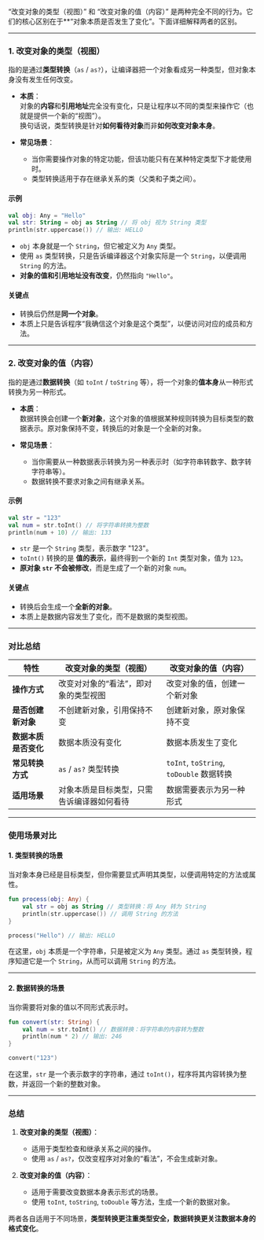 “改变对象的类型（视图）” 和 “改变对象的值（内容）” 是两种完全不同的行为。它们的核心区别在于**“对象本质是否发生了变化”。下面详细解释两者的区别。

---

### **1. 改变对象的类型（视图）**

指的是通过**类型转换**（`as` / `as?`），让编译器把一个对象看成另一种类型，但对象本身没有发生任何改变。

- **本质**：  
    对象的**内容**和**引用地址**完全没有变化，只是让程序以不同的类型来操作它（也就是提供一个新的“视图”）。  
    换句话说，类型转换是针对**如何看待对象**而非**如何改变对象本身**。
    
- **常见场景**：
    
    - 当你需要操作对象的特定功能，但该功能只有在某种特定类型下才能使用时。
    - 类型转换适用于存在继承关系的类（父类和子类之间）。

#### **示例**

```kotlin
val obj: Any = "Hello"
val str: String = obj as String // 将 obj 视为 String 类型
println(str.uppercase()) // 输出: HELLO
```

- `obj` 本身就是一个 `String`，但它被定义为 `Any` 类型。
- 使用 `as` 类型转换，只是告诉编译器这个对象实际是一个 `String`，以便调用 `String` 的方法。
- **对象的值和引用地址没有改变**，仍然指向 `"Hello"`。

#### **关键点**

- 转换后仍然是**同一个对象**。
- 本质上只是告诉程序“我确信这个对象是这个类型”，以便访问对应的成员和方法。

---

### **2. 改变对象的值（内容）**

指的是通过**数据转换**（如 `toInt` / `toString` 等），将一个对象的**值本身**从一种形式转换为另一种形式。

- **本质**：  
    数据转换会创建一个**新对象**，这个对象的值根据某种规则转换为目标类型的数据表示。原对象保持不变，转换后的对象是一个全新的对象。
    
- **常见场景**：
    
    - 当你需要从一种数据表示转换为另一种表示时（如字符串转数字、数字转字符串等）。
    - 数据转换不要求对象之间有继承关系。

#### **示例**

```kotlin
val str = "123"
val num = str.toInt() // 将字符串转换为整数
println(num + 10) // 输出: 133
```

- `str` 是一个 `String` 类型，表示数字 "123"。
- `toInt()` 转换的是 **值的表示**，最终得到一个新的 `Int` 类型对象，值为 `123`。
- **原对象 `str` 不会被修改**，而是生成了一个新的对象 `num`。

#### **关键点**

- 转换后会生成一个**全新的对象**。
- 本质上是数据内容发生了变化，而不是数据的类型视图。

---

### **对比总结**

|特性|改变对象的类型（视图）|改变对象的值（内容）|
|---|---|---|
|**操作方式**|改变对对象的“看法”，即对象的类型视图|改变对象的值，创建一个新对象|
|**是否创建新对象**|不创建新对象，引用保持不变|创建新对象，原对象保持不变|
|**数据本质是否变化**|数据本质没有变化|数据本质发生了变化|
|**常见转换方式**|`as` / `as?` 类型转换|`toInt`, `toString`, `toDouble` 数据转换|
|**适用场景**|对象本质是目标类型，只需告诉编译器如何看待|数据需要表示为另一种形式|

---

### **使用场景对比**

#### **1. 类型转换的场景**

当对象本身已经是目标类型，但你需要显式声明其类型，以便调用特定的方法或属性。

```kotlin
fun process(obj: Any) {
    val str = obj as String // 类型转换：将 Any 转为 String
    println(str.uppercase()) // 调用 String 的方法
}

process("Hello") // 输出: HELLO
```

在这里，`obj` 本质是一个字符串，只是被定义为 `Any` 类型。通过 `as` 类型转换，程序知道它是一个 `String`，从而可以调用 `String` 的方法。

---

#### **2. 数据转换的场景**

当你需要将对象的值以不同形式表示时。

```kotlin
fun convert(str: String) {
    val num = str.toInt() // 数据转换：将字符串的内容转为整数
    println(num * 2) // 输出: 246
}

convert("123")
```

在这里，`str` 是一个表示数字的字符串，通过 `toInt()`，程序将其内容转换为整数，并返回一个新的整数对象。

---

### **总结**

1. **改变对象的类型（视图）**：
    
    - 适用于类型检查和继承关系之间的操作。
    - 使用 `as` / `as?`，仅改变程序对对象的“看法”，不会生成新对象。
2. **改变对象的值（内容）**：
    
    - 适用于需要改变数据本身表示形式的场景。
    - 使用 `toInt`, `toString`, `toDouble` 等方法，生成一个新的数据对象。

两者各自适用于不同场景，**类型转换更注重类型安全，数据转换更关注数据本身的格式变化**。